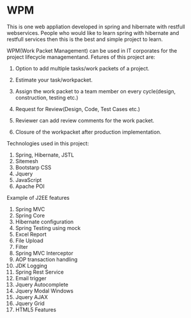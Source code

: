 # WPM

This is one web appliation developed in spring and hibernate with restfull webservices. People who would like to learn spring with hibernate and restfull services then this is the best and simple project to learn.

WPM(Work Packet Management) can be used in IT corporates for the project lifecycle managementand. Fetures of this project are:

1. Option to add multiple tasks/work packets of a project.

2. Estimate your task/workpacket.

3. Assign the work packet to a team member on every cycle(design, construction, testing etc.)

4. Request for Review(Design, Code, Test Cases etc.)

5. Reviewer can add review comments for the work packet.

6. Closure of the workpacket after production implementation.


Technologies used in this project:
1. Spring, Hibernate, JSTL
2. Sitemesh
3. Bootstarp CSS
4. Jquery
5. JavaScript
6. Apache POI


Example of J2EE features
1. Spring MVC
2. Spring Core
3. Hibernate configuration
4. Spring Testing using mock
5. Excel Report
6. File Upload
7. Filter
8. Spring MVC Interceptor
9. AOP transaction handling
10. JDK Logging
11. Spring Rest Service
12. Email trigger
13. Jquery Autocomplete
14. Jquery Modal Windows
15. Jquery AJAX
16. Jquery Grid
17. HTML5 Features
